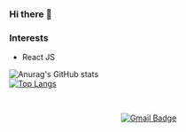 <!--
**youngminss/youngminss** is a ✨ _special_ ✨ repository because its `README.md` (this file) appears on your GitHub profile.

Here are some ideas to get you started:

- 🔭 I’m currently working on ...
- 🌱 I’m currently learning ...
- 👯 I’m looking to collaborate on ...
- 🤔 I’m looking for help with ...
- 💬 Ask me about ...
- 📫 How to reach me: ...
- 😄 Pronouns: ...
- ⚡ Fun fact: ...
-->

### Hi there 👋 

<!--
 <img src="https://media.giphy.com/media/hvRJCLFzcasrR4ia7z/giphy.gif" width="25px">
-->
<!--
<p align = "center"><a href="https://www.buymeacoffee.com/youngminss"> <img align="center" src="https://cdn.buymeacoffee.com/buttons/v2/default-yellow.png" height="45" width="170" alt="rahulmahesh62" /></a></p><br><br>
-->

### Interests

+ React JS


![Anurag's GitHub stats](https://github-readme-stats.vercel.app/api?username=youngminss&hide=stars&show_icons=true&theme=midnight-purple ) <br />
[![Top Langs](https://github-readme-stats.vercel.app/api/top-langs/?username=youngminss&layout=compact&theme=midnight-purple )](https://github.com/youngminss)


<!--
<div align=center>

![GitHub User's stars](https://img.shields.io/github/stars/youngminss?style=social)
![GitHub followers](https://img.shields.io/github/followers/youngminss?style=social) 
![GitHub forks](https://img.shields.io/github/forks/youngminss/youngminss?style=social)

</div>
-->

<div align=center>

<br />

<!--
[![Tech Blog Badge](http://img.shields.io/badge/-Tech%20blog-black?style=flat-square&logo=github&link=https://youngminieo1005.tistory.com/notice/56)](https://youngminieo1005.tistory.com/notice/56)
-->
[![Gmail Badge](https://img.shields.io/badge/Gmail-000000?style=flat-square&logo=Gmail&logoColor=white&link=mailto:snugyun01@gmail.com)](mailto:youngminieo1005@gmail.com)

</div>



<!--
<div align=center>

[![Hits](https://hits.seeyoufarm.com/api/count/incr/badge.svg?url=https%3A%2F%2Fgithub.com%2Fyoungminss&count_bg=%237A81A8&title_bg=%23555555&icon=&icon_color=%2367A2F2&title=hits&edge_flat=false)](https://hits.seeyoufarm.com)
  
</div>
-->

